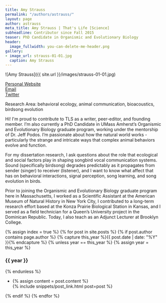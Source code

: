 ```yaml
---
title: Amy Strauss
permalink: "/authors/astrauss/"
layout: page
author: astrauss
meta_title: Amy Strauss | That's Life [Science]
subheadline: Contributor since Fall 2015
teaser: PhD Candidate in Organismic and Evolutionary Biology
header:
  image_fullwidth: you-can-delete-me-header.png
gallery:
- image_url: strauss-01-01.jpg
  caption: Amy Strauss
---
```


![Amy Strauss]({{ site.url }}/images/strauss-01-01.jpg)

[Personal Website](www.amyvhstrauss.com)<br>
[Email](mailto:amyvstrauss@gmail.com)<br>
[Twitter](https://twitter.com/avstrauss)

Research Area: behavioral ecology, animal communication, bioacoustics, birdsong evolution

Hi! I'm proud to contribute to TLS as a writer, peer-editor, and founding member. I’m also currently a PhD Candidate in UMass Amherst’s Organismic and Evolutionary Biology graduate program, working under the mentorship of Dr. Jeff Podos. I’m passionate about how the natural world works - particularly the strange and intricate ways that complex animal behaviors evolve and function.

For my dissertation research, I ask questions about the role that ecological and social factors play in shaping songbird vocal communication systems. Sound (specifically birdsong) degrades predictably as it propagates from sender (singer) to receiver (listener), and I want to know what affect that has on behavioral interactions, signal perception, song learning, and song evolution in birds.

Prior to joining the Organismic and Evolutionary Biology graduate program here in Massachusetts, I worked as a Scientific Assistant at the American Museum of Natural History in New York City, I contributed to a long-term research effort based at the Konza Prairie Biological Station in Kansas, and I served as a field technician for a Queen’s University project in the Dominican Republic. Today, I also teach as an Adjunct Lecturer at Brooklyn College.

{% assign index = true %}
{% for post in site.posts %}
{% if post.author contains page.author %}
{% capture this_year %}{{ post.date | date: "%Y" }}{% endcapture %}
{% unless year == this_year %}
{% assign year = this_year %}
<h3>{{ year }}</h3>
{% endunless %}
<ul style="list-style-type:disc">
 <li> 
 {% assign content = post.content %} 
 <article>
 {% include snippets/post_link.html post=post %}
 </article>
 </li>
</ul>
{% endif %}
{% endfor %}

